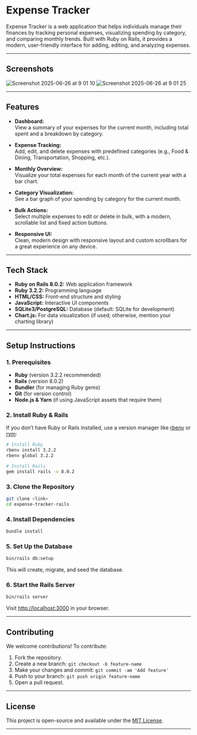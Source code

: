 # Expense Tracker

Expense Tracker is a web application that helps individuals manage their finances by tracking personal expenses, visualizing spending by category, and comparing monthly trends. Built with Ruby on Rails, it provides a modern, user-friendly interface for adding, editing, and analyzing expenses.

---

## Screenshots

![Screenshot 2025-06-26 at 9 01 10](https://github.com/user-attachments/assets/dea0c7cc-3cdd-418c-b3cb-db5b2261b01d)
![Screenshot 2025-06-26 at 9 01 25](https://github.com/user-attachments/assets/32cbaa20-6cd5-44ec-a56f-65e0e59e79e4)

---

## Features

- **Dashboard:**  
  View a summary of your expenses for the current month, including total spent and a breakdown by category.

- **Expense Tracking:**  
  Add, edit, and delete expenses with predefined categories (e.g., Food & Dining, Transportation, Shopping, etc.).

- **Monthly Overview:**  
  Visualize your total expenses for each month of the current year with a bar chart.

- **Category Visualization:**  
  See a bar graph of your spending by category for the current month.

- **Bulk Actions:**  
  Select multiple expenses to edit or delete in bulk, with a modern, scrollable list and fixed action buttons.

- **Responsive UI:**  
  Clean, modern design with responsive layout and custom scrollbars for a great experience on any device.

---

## Tech Stack

- **Ruby on Rails 8.0.2:** Web application framework
- **Ruby 3.2.2:** Programming language
- **HTML/CSS:** Front-end structure and styling
- **JavaScript:** Interactive UI components
- **SQLite3/PostgreSQL:** Database (default: SQLite for development)
- **Chart.js:** For data visualization (if used; otherwise, mention your charting library)

---

## Setup Instructions

### 1. Prerequisites

- **Ruby** (version 3.2.2 recommended)
- **Rails** (version 8.0.2)
- **Bundler** (for managing Ruby gems)
- **Git** (for version control)
- **Node.js & Yarn** (if using JavaScript assets that require them)

### 2. Install Ruby & Rails

If you don’t have Ruby or Rails installed, use a version manager like [rbenv](https://github.com/rbenv/rbenv) or [rvm](https://rvm.io/):

```sh
# Install Ruby
rbenv install 3.2.2
rbenv global 3.2.2

# Install Rails
gem install rails -v 8.0.2
```

### 3. Clone the Repository

```sh
git clone <link>
cd expense-tracker-rails
```

### 4. Install Dependencies

```sh
bundle install
```

### 5. Set Up the Database

```sh
bin/rails db:setup
```
This will create, migrate, and seed the database.

### 6. Start the Rails Server

```sh
bin/rails server
```
Visit [http://localhost:3000](http://localhost:3000) in your browser.

---

## Contributing

We welcome contributions! To contribute:

1. Fork the repository.
2. Create a new branch: `git checkout -b feature-name`
3. Make your changes and commit: `git commit -am 'Add feature'`
4. Push to your branch: `git push origin feature-name`
5. Open a pull request.

---

## License

This project is open-source and available under the [MIT License](LICENSE).

---
